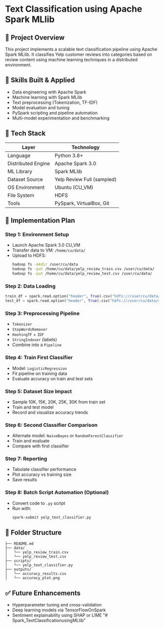 # Text Classification using Apache Spark MLlib

## 📘 Project Overview

This project implements a scalable text classification pipeline using Apache Spark MLlib. It classifies Yelp customer reviews into categories based on review content using machine learning techniques in a distributed environment.

## 🧠 Skills Built & Applied

- Data engineering with Apache Spark
- Machine learning with Spark MLlib
- Text preprocessing (Tokenization, TF-IDF)
- Model evaluation and tuning
- PySpark scripting and pipeline automation
- Multi-model experimentation and benchmarking

## 🧰 Tech Stack

| Layer            | Technology                  |
|------------------|-----------------------------|
| Language         | Python 3.8+                 |
| Distributed Engine | Apache Spark 3.0           |
| ML Library       | Spark MLlib                 |
| Dataset Source   | Yelp Review Full (sampled)  |
| OS Environment   | Ubuntu (CU_VM)              |
| File System      | HDFS                        |
| Tools            | PySpark, VirtualBox, Git    |

## 🚀 Implementation Plan

### Step 1: Environment Setup
- Launch Apache Spark 3.0 CU_VM
- Transfer data to VM: `/home/cu/data/`
- Upload to HDFS:
  ```bash
  hadoop fs -mkdir /user/cu/data
  hadoop fs -put /home/cu/data/yelp_review_train.csv /user/cu/data/
  hadoop fs -put /home/cu/data/yelp_review_test.csv /user/cu/data/
  ```

### Step 2: Data Loading
```python
train_df = spark.read.option("header", True).csv("hdfs:///user/cu/data/yelp_review_train.csv")
test_df = spark.read.option("header", True).csv("hdfs:///user/cu/data/yelp_review_test.csv")
```

### Step 3: Preprocessing Pipeline
- `Tokenizer`
- `StopWordsRemover`
- `HashingTF` + `IDF`
- `StringIndexer` (labels)
- Combine into a `Pipeline`

### Step 4: Train First Classifier
- Model: `LogisticRegression`
- Fit pipeline on training data
- Evaluate accuracy on train and test sets

### Step 5: Dataset Size Impact
- Sample 10K, 15K, 20K, 25K, 30K from train set
- Train and test model
- Record and visualize accuracy trends

### Step 6: Second Classifier Comparison
- Alternate model: `NaiveBayes` or `RandomForestClassifier`
- Train and evaluate
- Compare with first classifier

### Step 7: Reporting
- Tabulate classifier performance
- Plot accuracy vs training size
- Save results

### Step 8: Batch Script Automation (Optional)
- Convert code to `.py` script
- Run with:
  ```bash
  spark-submit yelp_text_classifier.py
  ```

## 📂 Folder Structure
```
├── README.md
├── data/
│   └── yelp_review_train.csv
│   └── yelp_review_test.csv
├── scripts/
│   └── yelp_text_classifier.py
├── outputs/
│   └── accuracy_results.csv
│   └── accuracy_plot.png
```

## ✅ Future Enhancements
- Hyperparameter tuning and cross-validation
- Deep learning models via TensorFlowOnSpark
- Sentiment explainability using SHAP or LIME
"# Spark_TextClassificationusingMLlib" 
